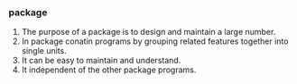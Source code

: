### package   
1. The purpose of a package is to design and maintain a large number.  
2. In package conatin programs by grouping related features together into single units.  
3. It can be easy to maintain and understand.   
4. It independent of the other package programs.   
 